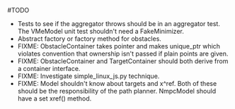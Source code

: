 #TODO
* Tests to see if the aggregator throws should be in an aggregator test. The VMeModel unit test shouldn't need a FakeMinimizer.
* Abstract factory or factory method for obstacles.
* FIXME: ObstacleContainer takes pointer and makes unique_ptr which violates convention that ownership isn't passed if plain points are given.
* FIXME: ObstacleContainer and TargetContainer should both derive from a container interface.
* FIXME: Investigate simple_linux_js.py technique.
* FIXME: Model shouldn't know about targets and x^ref. Both of these should be the responsibility of the path planner. NmpcModel should have a set xref() method.